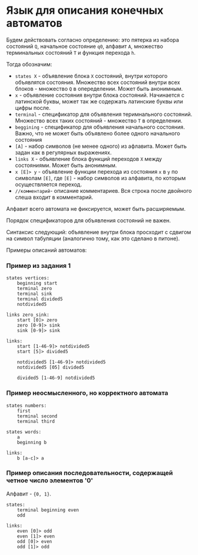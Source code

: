 # Язык для описания конечных автоматов #

Будем действовать согласно определению:
это пятерка из набора состояний `Q`, начальное состояние `q0`,
алфавит `A`, множество терминальных состояний `T` и функция перехода `h`.

Тогда обозначим:

* ``states X`` - объявление блока `X` состояний, внутри которого
объявлятся состояния. Множество всех состояний внутри всех блоков -
множество `Q` в опеределении. Может быть анонимным.
* `x` - объявление состояния внутри блока состояний. Начинается
с латинской буквы, может так же содержать латинские буквы или цифры после.  
* ``terminal`` - спецификатор для объявления теримнального состояний. Множество всех таких состояний - множество `T` в определении.
* ``beggining`` - спецификатор для объявления начального состояния. Важно, что не может быть объявлено более одного начального состояния
* ``[A]`` - набор символов (не менее одного) из афлавита. Может быть задан
как в регулярных выражениях.
* ``links X`` - объявление блока функций переходов `X` между состояниями.
Может быть анонимным.
* ``x [E]> y`` - объявление функции перехода из состояния `x` в `y` по
символам `[E]`, где `[E]` - набор символов из алфавита, по которым осуществляется переход.
* ``//комментарий``- описание комментариев. Вся строка после двойного
слеша входит в комментарий.

Алфавит всего автомата не фиксируется, может быть расширяемым.

Порядок спецификаторов для объявления состояний не важен. 

Синтаксис следующий: объявление внутри блока просходит с
сдвигом на символ табуляции (аналогично тому, как это сделано в питоне).

Примеры описаний автоматов:

### Пример из задания 1 ###

```
states vertices:
    beginning start
    terminal zero
    terminal sink
    terminal divided5
    notdivided5

links zero_sink:
    start [0]> zero
    zero [0-9]> sink
    sink [0-9]> sink

links:
    start [1-46-9]> notdivided5
    start [5]> divided5

    notdivided5 [1-46-9]> notdivided5
    notdivided5 [05] divided5

    divided5 [1-46-9] notdivided5
```

### Пример неосмысленного, но корректного автомата ###

```
states numbers:
    first
    terminal second
    terminal third

states words:
    a
    beginning b

links:
    b [a-c]> a
```

### Пример описания последовательности, содержащей четное число элементов '0' ###
Алфавит - `{0, 1}`.  

```
states: 
    terminal beginning even
    odd

links:
    even [0]> odd
    even [1]> even
    odd [0]> even
    odd [1]> odd
```